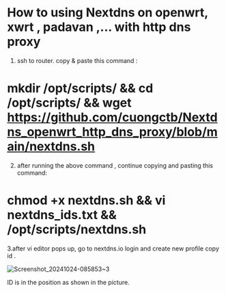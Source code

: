 # How to using Nextdns on openwrt, xwrt , padavan ,... with http dns proxy

1. ssh to router.
copy & paste this command :
# mkdir /opt/scripts/ && cd /opt/scripts/ && wget https://github.com/cuongctb/Nextdns_openwrt_http_dns_proxy/blob/main/nextdns.sh 

2. after running the above command , continue copying and pasting this command:

# chmod +x nextdns.sh && vi nextdns_ids.txt && /opt/scripts/nextdns.sh

3.after vi editor pops up, go to nextdns.io  login and create new profile copy id .

![Screenshot_20241024-085853~3](https://github.com/user-attachments/assets/445a9243-b246-49c1-9761-e7222f8d95f6)

   ID is in the position as shown in the picture.
